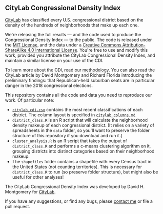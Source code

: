 ## CityLab Congressional Density Index

[CityLab](http://citylab.com) has classified every U.S. congressional district based on the density of the hundreds of neighborhoods that make up each one. 

We're releasing the full results — and the code used to produce the Congressional Density Index — to the public. The code is released under the [MIT License](https://github.com/theatlantic/citylab-data/blob/master/LICENSE), and the data under a <a rel="license" href="http://creativecommons.org/licenses/by-sa/4.0/">Creative Commons Attribution-ShareAlike 4.0 International License</a>. You're free to use and modify this work, provided you attribute the CityLab Congressional Density Index, and maintain a similar license on your use of the CDI. 

To learn more about the CDI, read our [methodology](https://github.com/theatlantic/citylab-data/blob/master/citylab-congress/methodology.md). You can also read the CityLab article by David Montgomery and Richard Florida introducing the preliminary findings: that Republican-held suburban seats are in particular danger in the 2018 congressional elections.

This repository contains all the code and data you need to reproduce our work. Of particular note:

- [`citylab_cdi.csv`](https://github.com/theatlantic/citylab-data/blob/master/citylab-congress/citylab_cdi.csv) contains the most recent classifications of each district. The column layout is specified in [`citylab_columns.md`](https://github.com/theatlantic/citylab-data/blob/master/citylab-congress/citylab_columns.md).
- `district_class.R` is an R script that will calculate the neighborhood density makeup of each congressional district. (It relies on a variety of spreadsheets in the `data` folder, so you'll want to preserve the folder structure of this repository if you download and run it.)
- `cluster_analysis.R` is an R script that takes the output of `district_class.R` and performs a c-means clustering algorithm on it, grouping districts into distinct categories based on their neighborhood makeup.
- The `shapefiles` folder contains a shapefile with every Census tract in the United States (not counting territories). This is necessary for `district_class.R` to run (so preserve folder structure), but might also be useful for other analyses!

The CityLab Congressional Density Index was developed by David H. Montgomery for [CityLab](http://citylab.com).

If you have any suggestions, or find any bugs, please [contact me](mailto:dmontgomery@citylab.com) or file a pull request. 